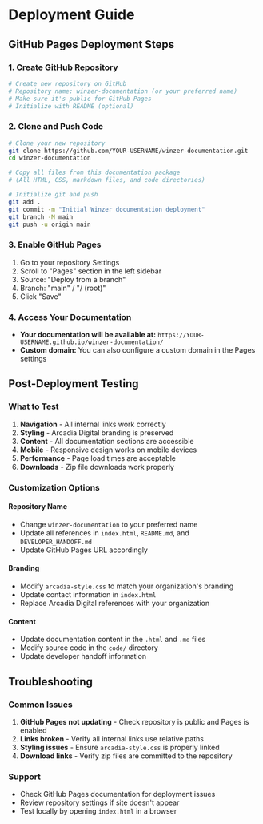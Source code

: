 # Deployment Guide

## GitHub Pages Deployment Steps

### 1. Create GitHub Repository
```bash
# Create new repository on GitHub
# Repository name: winzer-documentation (or your preferred name)
# Make sure it's public for GitHub Pages
# Initialize with README (optional)
```

### 2. Clone and Push Code
```bash
# Clone your new repository
git clone https://github.com/YOUR-USERNAME/winzer-documentation.git
cd winzer-documentation

# Copy all files from this documentation package
# (All HTML, CSS, markdown files, and code directories)

# Initialize git and push
git add .
git commit -m "Initial Winzer documentation deployment"
git branch -M main
git push -u origin main
```

### 3. Enable GitHub Pages
1. Go to your repository Settings
2. Scroll to "Pages" section in the left sidebar
3. Source: "Deploy from a branch"
4. Branch: "main" / "/ (root)"
5. Click "Save"

### 4. Access Your Documentation
- **Your documentation will be available at:** `https://YOUR-USERNAME.github.io/winzer-documentation/`
- **Custom domain:** You can also configure a custom domain in the Pages settings

## Post-Deployment Testing

### What to Test
1. **Navigation** - All internal links work correctly
2. **Styling** - Arcadia Digital branding is preserved
3. **Content** - All documentation sections are accessible
4. **Mobile** - Responsive design works on mobile devices
5. **Performance** - Page load times are acceptable
6. **Downloads** - Zip file downloads work properly

### Customization Options

#### Repository Name
- Change `winzer-documentation` to your preferred name
- Update all references in `index.html`, `README.md`, and `DEVELOPER_HANDOFF.md`
- Update GitHub Pages URL accordingly

#### Branding
- Modify `arcadia-style.css` to match your organization's branding
- Update contact information in `index.html`
- Replace Arcadia Digital references with your organization

#### Content
- Update documentation content in the `.html` and `.md` files
- Modify source code in the `code/` directory
- Update developer handoff information

## Troubleshooting

### Common Issues
1. **GitHub Pages not updating** - Check repository is public and Pages is enabled
2. **Links broken** - Verify all internal links use relative paths
3. **Styling issues** - Ensure `arcadia-style.css` is properly linked
4. **Download links** - Verify zip files are committed to the repository

### Support
- Check GitHub Pages documentation for deployment issues
- Review repository settings if site doesn't appear
- Test locally by opening `index.html` in a browser
